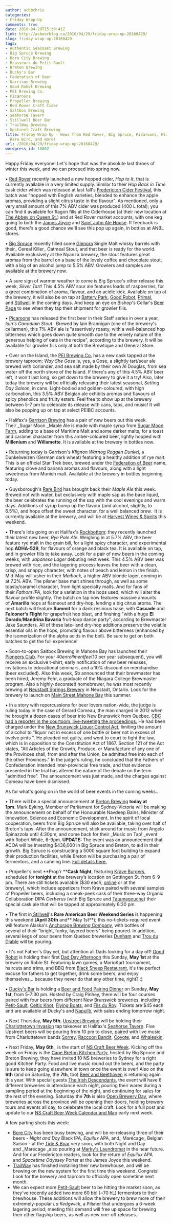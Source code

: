 ```yaml
---
author: acbbchris
categories:
- Friday Wrap-Up
comments: true
date: 2016-04-29T15:30:41Z
link: http://acbeerblog.ca/2016/04/29/friday-wrap-up-20160429/
slug: friday-wrap-up-20160429
tags:
- Authentic Seacoast Brewing
- Big Spruce Brewing
- Bore City Brewing
- Brasseurs du Petit Sault
- Breton Brewing
- Ducky's Bar
- Federation of Beer
- Garrison Brewing
- Good Robot Brewing
- PEI Brewing Co.
- Picaroons
- Propeller Brewing
- Red Rover Craft Cider
- Saltbox Brewing
- Seahorse Tavern
- Stillwell Beer Bar
- TrailWay Brewing
- Upstreet Craft Brewing
title: Friday Wrap-Up - News from Red Rover, Big Spruce, Picaroons, PEI Brewing, Garrison,
  Rare Bird, and more!
url: /2016/04/29/friday-wrap-up-20160429/
wordpress_id: 10002
---
```


Happy Friday everyone! Let's hope that was the absolute last throes of winter this week, and we can proceed into spring now.

• [Red Rover](http://www.redroverbrew.com/) recently launched a new hopped cider, _Hop to It_, that is currently available in a very limited supply. Similar to their _Hop Back in Time_ cask cider which was released at last fall's [Fredericton Cider Festival](https://www.facebook.com/events/232750247078084/), this batch was "hopped with English varieties, blended to enhance the apple aromas, providing a slight citrus taste in the flavour". As mentioned, only a very small amount of this 7% ABV cider was produced (400 L total); you can find it available for flagon fills at the Ciderhouse (at their new location at [The Abbey on Queen St.](https://www.google.ca/maps/place/Red+Rover+-+The+CiderHouse/@45.961532,-66.6422512,17z/data=!4m7!1m4!3m3!1s0x4ca418a17fb7c897:0xc24ff170cf346deb!2s546+Queen+St,+Fredericton,+NB+E3B+1B9!3b1!3m1!1s0x4ca418a17fb7c897:0x8be20a1ca9dde45)) and at Red Rover market accounts, with one keg going to both the [James Joyce](https://www.facebook.com/FoodatTheCrownDowntown) and [Saint John Ale House](http://www.saintjohnalehouse.com/). If feedback is good, there's a good chance we'll see this pop up again, in bottles at ANBL stores.

• [Big Spruce](http://www.bigspruce.ca/) recently filled some [Glenora](http://www.glenoradistillery.com/) Single Malt whisky barrels with their_ Cereal Killer_ Oatmeal Stout, and that beer is ready for the world. Available exclusively at the Nyanza brewery, the stout features great aromas from the barrel on a base of the lovely coffee and chocolate stout, with a big of an alcohol jump to 5.5% ABV. Growlers and samples are available at the brewery now.

• A sure sign of warmer weather to come is Big Spruce's other release this week, _Silver Tart_! This 4.5% ABV sour ale features loads of raspberries, for a great combination of aroma, flavour, and an acidic kick. Available on tap at the brewery, it will also be on tap at [Battery Park](http://batterypark.ca/), [Good Robot](http://goodrobotbrewing.ca), [Primal](http://www.fiascorestaurant.com/), and [Stillwell](http://www.barstillwell.com/) in the coming days. And keep an eye on Bishop's Cellar's [Beer Page](https://bishopscellar.com/beer/) to see when they tap their shipment for growler fills.

• [Picaroons](https://www.facebook.com/picaroons/?fref=ts) has released the first beer in their Staff series in over a year, _Iain's CanadIain Stout_.  Brewed by Iain Brannigan (one of the brewery's cellarmen), this 7% ABV ale is "assertively roasty, with a well-balanced hop bitterness which goes down quite smooth due to the velvety nature of the generous helping of oats in the recipe", according to the brewery. It will be available for growler fills only at both the Brewtique and General Store.

• Over on the Island, the [PEI Brewing Co.](http://peibrewingcompany.com/) has a new cask tapped at the brewery taproom; _Way She Gose_ is, yes, a Gose, a slightly tart/sour ale brewed with coriander, and sea salt made by their own Al Douglas, from sea water off the north shore of the Island. If there's any of this 4.5% ABV beer left, it won't last long, so get down to the brewery to give it a try! Also, later today the brewery will be officially releasing their latest seasonal, _Setting Day_ _Saison_, in cans. Light-bodied and golden-coloured, with high carbonation, this 3.5% ABV Belgian ale exhibits aromas and flavours of spicy phenolics and fruity esters. Feel free to show up at the brewery between 5-7 pm to celebrate its release with cans, taps, and music! It will also be popping up on tap at select PEIBC accounts.

• Halifax's [Garrison Brewing](http://www.garrisonbrewing.com/) has a pair of new beers out this week. Their _Sugar Moon _Maple Ale is made with maple syrup from [Sugar Moon Farm](http://www.sugarmoon.ca/), adding to a base of Maritime Malt and some darker malts, for a toast and caramel character from this amber-coloured beer, lightly hopped with **Millenium** and **Willamette**. It is available at the brewery in bottles now.

• Returning today is Garrison's _Klignon Warnog Roggen Dunkel_, a Dunkelweizen (German dark wheat) featuring a healthy addition of rye malt. This is an official Star Trek beer, brewed under the [Federation of Beer](http://www.federationofbeer.com/) name, featuring clove and banana aromas and flavours, along with a light sweetness from Munich malt. Available at the brewery in bottles beginning today.

• Guysborough's [Rare Bird](http://www.rarebirdbeer.com/) has brought back their _Maple Ale_ this week. Brewed not with water, but exclusively with maple sap as the base liquid, the beer celebrates the running of the sap with the cool evenings and warm days. Additions of syrup bump up the flavour (and alcohol, slightly, to 6.5%), and hops offset the sweet character, for a well balanced brew.  It is currently available at the brewery, and will be at [Harvest Wines & Spirits](http://www.harvestwines.ca/store/) this weekend.

• There's lots going on at Halifax's [Rockbottom](http://rockbottombrewpub.ca/): they recently launched their latest new beer, _Rye Pale Ale_. Weighing in at 5.7% ABV, the beer feature rye malt in the grain bill, for a light spicy character, and experimental hop **ADHA-529**, for flavours of orange and black tea. It is available on tap, and in growler fills to take away. Look for a pair of new beers in the coming weeks, with _Japanese Lager_ debuting next week. This 4.5% ABV beer was brewed with rice, and the lagering process leaves the beer with a clean, crisp, and snappy character, with notes of peach and lemon in the finish. Mid-May will usher in their _Maibock_, a higher ABV blonde lager, coming in at 7.2% ABV. The pilsner base malt shines through, as well as some toasty/caramel character, from light specialty malts. And for fans of their _Fathom IPA_, look for a variation in the hops used, which will alter the flavour profile slightly. The batch on tap now features massive amounts of **Amarillo** hops at flameout and dry-hop, lending a big citrus aroma. The next batch will feature **Summit** for a dank resinous base, with **Cascade** and **Falconer's Flight** for grapefruit hop blast, and finshing "with a huge **El Dorado**/**Mandrina Bavaria** fruit-loop dance party", according to Brewmaster Jake Saunders. All of these late- and dry-hop additions preserve the volatile essential oils in the hops, promoting flavour above bitterness (enhanced by the isomerization of the alpha acids in the boil). Be sure to get on both batches to get the full experience!

• Soon-to-open Saltbox Brewing in Mahone Bay has launched their [Pioneers Club](http://www.saltboxbrewingcompany.ca/saltbox-pioneers-club.html). For your $40 enrollment fee ($10 per year subsequent), you will receive an exclusive t-shirt, early notification of new beer releases, invitations to educational seminars, and a 10% discount on merchandise (beer excluded). Also this week, Sb announced that their brewmaster has been hired, Jeremy Fehr, a graduate of the Niagara College Brewmaster program. Also a highly-decorated homebrewer, he was most recently brewing at [Neustadt Springs Brewery](http://www.neustadtsprings.com/neustadtsprings/Neustadt_Springs_Brewery.html) in Neustadt, Ontario. Look for the brewery to launch on [Main Street Mahone Bay](https://www.google.com/maps/uv?hl=en&pb=!1s0x4b575fccb909528d:0xa67af7c220cb6c8b!2m5!2m2!1i80!2i80!3m1!2i100!3m1!7e115!4s/maps/place//@44.4505473,-64.3890177,3a,75y,61.85h,90t/data%3D*213m4*211e1*213m2*211s6junAUVBLx6mvoQAgvOe3Q*212e0*214m2*213m1*211s0x0:0xa67af7c220cb6c8b!5s+-+Google+Search&imagekey=!1e2!2s6junAUVBLx6mvoQAgvOe3Q&sa=X&ved=0ahUKEwi838vulLbMAhXrK5oKHY5iCGsQ3RoIHDAJ) this summer.

• In a story with repercussions for beer lovers nation-wide, the judge is ruling today in the case of Gerard Comeau, the man charged in 2012 when he brought a dozen cases of beer into New Brunswick from Quebec. [CBC had a reporter in the courtoom, live-tweeting the proceedings.](http://www.cbc.ca/news/canada/new-brunswick/gerard-comeau-border-alcohol-ruling-1.3554908) He had been charged under the [New Brunswick Liquor Control Act](http://www.saintjohn.ca/site/media/SaintJohn/Liquor%20Control%20Act%20of%20New%20Brunswick.pdf), limiting the amount of alcohol to "liquor not in excess of one bottle or beer not in excess of twelve pints ". He pleaded not guilty, and went to court to fight the law, which is in opposition to the Constitution Act of 1867. Section 121 of the Act states, "All Articles of the Growth, Produce, or Manufacture of any one of the Provinces shall, from and after the Union, be admitted free into each of the other Provinces." In the judge's ruling, he concluded that the Fathers of Confederation intended inter-provincial free trade, and that evidence presented in the trial has altered the nature of the debate on the term "admitted free". The announcement was just made, and the charges against Comeau have been dismissed.

As for what's going on in the world of beer events in the coming weeks...

• There will be a special announcement at [Breton Brewing](http://bretonbrewing.ca/) **today at 1pm**. Mark Eyking, Member of Parliament for Sydney-Victoria will be making the announcement on behalf of the Honourable Navdeep Bains, Minister of Innovation, Science and Economic Development. In the spirit of local cooperation, beers from Big Spruce will also be available, taking over half of Breton's taps. After the announcement, stick around for music from Angelo Spinazzola until 4:30pm, and come back for their _Music on Tap! _event with Robert White, 6-9pm. **UPDATE:** The event was an announcement that ACOA will be investing $436,000 in Big Spruce and Breton, to aid in their growth. Big Spruce is constructing a 5000 square foot building to expand their production facilities, while Breton will be purchasing a pair of fermentors, and a canning line. [Full details here.](http://news.gc.ca/web/article-en.do?nid=1059209)

• Propeller’s next **Prop'r ****Cask Night**, featuring [Krave Burgers](http://www.kraveburger.com/), scheduled for **tonight** at the brewery’s location on Gottingen St. from 6-9 pm. There are still tickets available ($30 each, [online](https://www.eventbrite.ca/e/propr-cask-night-ft-krave-burgers-tickets-24436983676) or at the brewery), which include appetizers from Krave paired with several samples of Propeller beers, including a sneak-peek cask of their three-way Organic Collaboration DIPA _Cerberus_ (with Big Spruce and [Tatamagouche](http://tatabrew.com/)) their special cask ale that will be tapped at approximately 6:30 pm.

• The first in[ Stillwell](http://www.barstillwell.com/)'s **Rare American Beer Weekend Series** is happening this weekend (**April 30th** and** May 1st**); this no-tickets-required event will feature Alaska's [Anchorage Brewing Company](http://anchoragebrewingcompany.com/), with bottles of several of their "bright, funky, layered beers" being poured. In addition, several kegs of sour beers from Quebec breweries [Dunham](http://brasseriedunham.com/) and [Trou du Diable](http://troududiable.com/) will be pouring.

• It's not Father's Day yet, but attention all Dads looking for a day off! [Good Robot](http://wroughtironbrewing.ca/) is holding their first [Dad Day Afternoon](https://www.facebook.com/events/480176112171777/) this Sunday, **May 1st** at the brewery on Robie St. Featuring lawn games, a MarioKart tournament, haircuts and trims, and BBQ from [Black Sheep Restaurant](https://blacksheephalifax.com/), it's the perfect excuse for fathers to get together, drink some beers, and enjoy themselves... because they never do that any other time, right? :)

• [Ducky's Bar](https://www.facebook.com/duckysbar) is holding a [Beer and Food Pairing Dinner](https://www.facebook.com/events/1721158814799793/) on Sunday, **May 1st**, from 5-7:30 pm. Hosted by Craig Pinhey, there will be four courses paired with four beers from different New Brunswick breweries, including [Petit-Sault](http://petitsault.com/en/), [Celtic Knot](https://www.facebook.com/CelticKnotBrewing), [Flying Boats](https://www.facebook.com/pages/Flying-Boats-Brewing/1580598582194710), and [Fils du Roy](http://distilleriefilsduroy.com/). Tickets are $45 each and are available at Ducky's and [Napul’è](https://www.facebook.com/Napul%C3%A8-Restaurant-1055603224451916/info/?tab=overview), with sales ending tomorrow night.

• Next Thursday, **May 5th**, [Upstreet Brewing](http://upstreetcraftbrewing.com) will be holding their [Charlottetown Invasion](https://www.facebook.com/events/357153671075459/) tap takeover at Halifax's [Seahorse Tavern](https://www.facebook.com/TheSeahorseTavern/). Five Upstreet beers will be pouring from 10 pm to close, paired with live music from Charlottetown bands [Sorrey](https://www.facebook.com/esorrey/), [Raccoon Bandit](https://www.facebook.com/racoonbanditmusic/), [Coyote](https://www.facebook.com/wearecoyote/), and [Whaleskin](https://www.facebook.com/whaleskinmusic/).

• Next Friday, **May 6th**,  is the start of [NS Craft Beer Week](http://nscraftbeer.ca/events/). Kicking off the week on Friday is the [Cape Breton Kitchen Party](http://nscraftbeer.ca/events/cbkitchenparty/), hosted by Big Spruce and Breton Brewing, they have invited 10 NS breweries to Sydney for a right good Kitchen Party. Food and live music round out the beers, and the party is sure to keep going elsewhere in town once the event is over! Also on the **6th** (and on Saturday, the **7th**, too) [Beer and Beethoven](http://nscraftbeer.ca/events/craft-beer-week-beer-and-beethoven/) is returning again this year. With special guests [The Irish Descendants](https://www.facebook.com/THE-IRISH-DESCENDANTS-55094049911/), the event will have 6 different breweries in attendance each night, pouring their wares during a sampling period at the beginning of the night, and continuing for sales for the rest of the evening. Saturday the **7th** is also [Open Brewery Day](http://nscraftbeer.ca/hello-world/), where breweries across the province will be opening their doors, holding brewery tours and events all day, to celebrate the local craft. Look for a full post and update to our [NS Craft Beer Week Calendar and Map](http://acbeerblog.ca/ns-craft-beer-week-calendar/) early next week.

A few parting shots this week:

- [Bore City](http://www.borecitybrewing.com/) has been busy brewing, and will be re-releasing three of their beers - _Night and Day_ Black IPA, _Equilux_ APA, and_ Marécage_ Belgian Saison - at the [Tide & Boar](http://www.tideandboar.com/) very soon, with both Night and Day and _Marécage _also pouring at [Marky's Laundromat](https://www.facebook.com/groups/2429282830/) in the near future. And for our Fredericton readers, look for the return of _Equilux_ APA and _Spacetime Odyssey_ Porter at the James Joyce this weekend.
- [TrailWay](https://www.facebook.com/trailwaybrewing) has finished installing their new brewhouse, and will be brewing on the new system for the first time this weekend. Congrats! Look for the brewery and taproom to officially open sometime next month.
- We can expect more [Petit-Sault](http://petitsault.com/en/) beer to be hitting the market soon, as they've recently added two more 60 bbl (~70 hL) fermentors to their brewhouse. These additions will allow the brewery to brew more of their extremely-popular _La Kedgwick_, a Pilsner that undergoes a 6-week lagering period; meeting this demand will free up space for brewing their other flagship beers, as well as new one-off releases.
